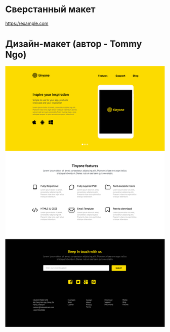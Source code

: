 # Сверстанный макет
https://example.com
# Дизайн-макет (автор - Tommy Ngo)
![Image alt](https://github.com/YuliyaNam/yuliyanam.github.io/blob/master/test/tinyone.png)
